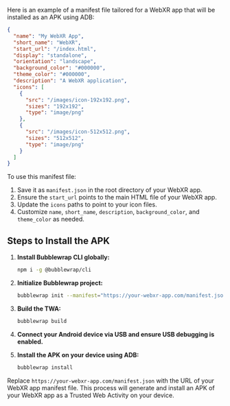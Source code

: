 Here is an example of a manifest file tailored for a WebXR app that will be installed as an APK using ADB:

```json
{
  "name": "My WebXR App",
  "short_name": "WebXR",
  "start_url": "/index.html",
  "display": "standalone",
  "orientation": "landscape",
  "background_color": "#000000",
  "theme_color": "#000000",
  "description": "A WebXR application",
  "icons": [
    {
      "src": "/images/icon-192x192.png",
      "sizes": "192x192",
      "type": "image/png"
    },
    {
      "src": "/images/icon-512x512.png",
      "sizes": "512x512",
      "type": "image/png"
    }
  ]
}
```

To use this manifest file:

1. Save it as `manifest.json` in the root directory of your WebXR app.
2. Ensure the `start_url` points to the main HTML file of your WebXR app.
3. Update the `icons` paths to point to your icon files.
4. Customize `name`, `short_name`, `description`, `background_color`, and `theme_color` as needed.

## Steps to Install the APK

1. **Install Bubblewrap CLI globally:**
    ```sh
    npm i -g @bubblewrap/cli
    ```

2. **Initialize Bubblewrap project:**
    ```sh
    bubblewrap init --manifest="https://your-webxr-app.com/manifest.json"
    ```

3. **Build the TWA:**
    ```sh
    bubblewrap build
    ```

4. **Connect your Android device via USB and ensure USB debugging is enabled.**

5. **Install the APK on your device using ADB:**
    ```sh
    bubblewrap install
    ```

Replace `https://your-webxr-app.com/manifest.json` with the URL of your WebXR app manifest file. This process will generate and install an APK of your WebXR app as a Trusted Web Activity on your device.